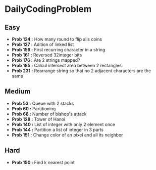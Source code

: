 # DailyCodingProblem

## Easy

- **Prob 124 :** How many round to flip alls coins
- **Prob 127 :** Adition of linked list
- **Prob 159 :** First recurring character in a string
- **Prob 161 :** Reversed 32integer bits
- **Prob 176 :** Are 2 strings mapped?
- **Prob 185 :** Calcul intersect area between 2 rectangles
- **Prob 231 :** Rearrange string so that no 2 adjacent characters are the same

## Medium

- **Prob 53 :** Queue with 2 stacks
- **Prob 60 :** Partitioning
- **Prob 68 :** Number of bishop's attack
- **Prob 128 :** Tower of Hanoi
- **Prob 140 :** List of integer with only 2 element once
- **Prob 144 :** Partition a list of integer in 3 parts
- **Prob 151 :** Change color of an pixel and all its neighbor

## Hard
- **Prob 150 :** Find k nearest point
